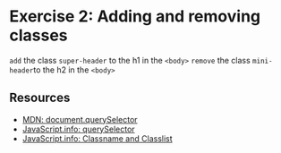 # Exercise 2: Adding and removing classes

`add` the class `super-header` to the h1 in the `<body>`
`remove` the class `mini-header`to the h2 in the `<body>`

## Resources

- [MDN: document.querySelector](https://developer.mozilla.org/en-US/docs/Web/API/Document/querySelector)
- [JavaScript.info: querySelector](https://javascript.info/searching-elements-dom#querySelector)
- [JavaScript.info: Classname and Classlist](https://javascript.info/styles-and-classes#classname-and-classlist)
